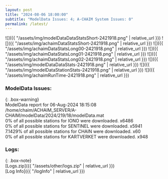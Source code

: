 ```yaml
---
layout: post
title: "2024-08-06 18:00:00"
subtitle: "ModelData Issues: 4; A-CHAIM System Issues: 0"
permalink: /latest/
---
```


![]({{ "/assets/img/modelDataDataStatsShort-2421918.png" | relative_url }})
![]({{ "/assets/img/achaimDataStatsShort-2421918.png" | relative_url }})
![]({{ "/assets/img/achaimDataStatsLong00-2421918.png" | relative_url }})
![]({{ "/assets/img/achaimDataStatsLong01-2421918.png" | relative_url }})
![]({{ "/assets/img/achaimDataStatsLong02-2421918.png" | relative_url }})
![]({{ "/assets/img/modelDataDataStats-2421918.png" | relative_url }})
![]({{ "/assets/img/modelDataStationStats-2421918.png" | relative_url }})
![]({{ "/assets/img/achaimRunTime-2421918.png" | relative_url }})


### ModelData Issues:  
  
{: .box-warning}  
 ModelData report for 06-Aug-2024 18:15:08   
 /home/chaim/ACHAIM_SERVER/A-CHAIM/modelData/2024/219/18/modelData.mat   
 0% of all possible stations for IONO were downloaded. x6486   
 0% of all possible stations for SENTINEL were downloaded. x5941   
 7.1429% of all possible stations for CHAIN were downloaded. x60   
 0% of all possible stations for KARTVERKET were downloaded. x948   
  


### Logs:  
  
{: .box-note}  
[Logs.zip]({{ "/assets/other/logs.zip" | relative_url }})  
[Log Info]({{ "/logInfo" | relative_url }})  
